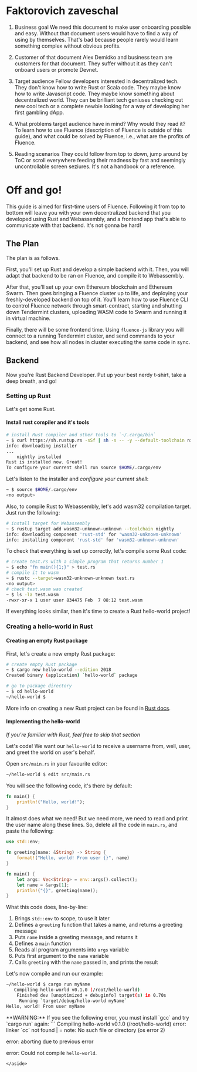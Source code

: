 # Faktorovich zaveschal
1. Business goal
   We need this document to make user onboarding possible and easy. Without that document users would have to find a way of using by themselves. That's bad because people rarely would learn something complex without obvious profits.

2. Customer of that document
   Alex Demidko and business team are customers for that document. They suffer without it as they can't onboard users or promote Devnet.

3. Target audience
   Fellow developers interested in decentralized tech. They don't know how to write Rust or Scala code. They maybe know how to write Javascript code. They maybe know something about decentralized world. They can be brilliant tech geniuses checking out new cool tech or a complete newbie looking for a way of developing her first gambling dApp.

4. What problems target audience have in mind? Why would they read it?
   To learn how to use Fluence (description of Fluence is outside of this guide), and what could be solved by Fluence, i.e., what are the profits of Fluence.

5. Reading scenarios
   They could follow from top to down, jump around by ToC or scroll everywhere feeding their madness by fast and seemingly uncontrollable screen seziures. It's not a handbook or a reference.

# Off and go!
This guide is aimed for first-time users of Fluence. Following it from top to bottom will leave you with your own decentralized backend that you developed using Rust and Webassembly, and a frontend app that's able to communicate with that backend. It's not gonna be hard!

## The Plan
The plan is as follows.

First, you'll set up Rust and develop a simple backend with it. Then, you will adapt that backend to be ran on Fluence, and compile it to Webassembly.

After that, you'll set up your own Ethereum blockchain and Ethereum Swarm. Then goes bringing a Fluence cluster up to life, and deploying your freshly-developed backend on top of it. You'll learn how to use Fluence CLI to control Fluence network through smart-contract, starting and shutting down Tendermint clusters, uploading WASM code to Swarm and running it in virtual machine. 

Finally, there will be some frontend time. Using `fluence-js` library you will connect to a running Tendermint cluster, and send commands to your backend, and see how all nodes in cluster executing the same code in sync.

## Backend
Now you're Rust Backend Developer. Put up your best nerdy t-shirt, take a deep breath, and go!

### Setting up Rust
Let's get some Rust. 

#### Install rust compiler and it's tools
```bash
# install Rust compiler and other tools to `~/.cargo/bin`
~ $ curl https://sh.rustup.rs -sSf | sh -s -- -y --default-toolchain nightly
info: downloading installer
...
    nightly installed
Rust is installed now. Great!
To configure your current shell run source $HOME/.cargo/env
```

Let's listen to the installer and _configure your current shell_:
```bash
~ $ source $HOME/.cargo/env
<no output>
```

Also, to compile Rust to Webassembly, let's add wasm32 compilation target. Just run the following:
```bash
# install target for Webassembly
~ $ rustup target add wasm32-unknown-unknown --toolchain nightly
info: downloading component 'rust-std' for 'wasm32-unknown-unknown'
info: installing component 'rust-std' for 'wasm32-unknown-unknown'
```

To check that everything is set up correctly, let's compile some Rust code:

```bash
# create test.rs with a simple program that returns number 1
~ $ echo "fn main(){1;}" > test.rs
# compile it to wasm
~ $ rustc --target=wasm32-unknown-unknown test.rs
<no output>
# check test.wasm was created
~ $ ls -la test.wasm
-rwxr-xr-x 1 user user 834475 Feb  7 08:12 test.wasm
```

If everything looks similar, then it's time to create a Rust hello-world project!

### Creating a hello-world in Rust
#### Creating an empty Rust package
First, let's create a new empty Rust package:

```bash
# create empty Rust package
~ $ cargo new hello-world --edition 2018
Created binary (application) `hello-world` package

# go to package directory
~ $ cd hello-world
~/hello-world $
```

More info on creating a new Rust project can be found in [Rust docs](https://doc.rust-lang.org/cargo/guide/creating-a-new-project.html).

#### Implementing the hello-world
_If you're familiar with Rust, feel free to skip that section_

Let's code! We want our `hello-world` to receive a username from, well, user, and greet the world on user's behalf.

Open `src/main.rs` in your favourite editor:
```bash
~/hello-world $ edit src/main.rs
```

You will see the following code, it's there by default:
```rust
fn main() {
    println!("Hello, world!");
}
```

It almost does what we need! But we need more, we need to read and print the user name along these lines. So, delete all the code in `main.rs`, and paste the following:
```rust
use std::env;

fn greeting(name: &String) -> String {
    format!("Hello, world! From user {}", name)
}

fn main() {
    let args: Vec<String> = env::args().collect();
    let name = &args[1];
    println!("{}", greeting(name));
}
```

What this code does, line-by-line:
1. Brings `std::env` to scope, to use it later
2. Defines a `greeting` function that takes a name, and returns a greeting message
3. Puts `name` inside a greeting message, and returns it
4. Defines a `main` function
5. Reads all program arguments into `args` variable
6. Puts first argument to the `name` variable
7. Calls `greeting` with the `name` passed in, and prints the result

Let's now compile and run our example:
```bash
~/hello-world $ cargo run myName
   Compiling hello-world v0.1.0 (/root/hello-world)
    Finished dev [unoptimized + debuginfo] target(s) in 0.70s
     Running `target/debug/hello-world myName`
Hello, world! From user myName
```

<aside class="notice">
**WARNING:** If you see the following error, you must install `gcc` and try `cargo run` again:
```
   Compiling hello-world v0.1.0 (/root/hello-world)
error: linker `cc` not found
  |
  = note: No such file or directory (os error 2)

error: aborting due to previous error

error: Could not compile `hello-world`.
```
</aside>
